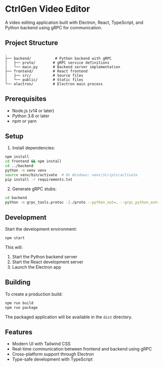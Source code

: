 # CtrlGen Video Editor

A video editing application built with Electron, React, TypeScript, and Python backend using gRPC for communication.

## Project Structure

```
.
├── backend/           # Python backend with gRPC
│   ├── proto/        # gRPC service definitions
│   └── main.py       # Backend server implementation
├── frontend/         # React frontend
│   ├── src/          # Source files
│   └── public/       # Static files
└── electron/         # Electron main process
```

## Prerequisites

- Node.js (v14 or later)
- Python 3.8 or later
- npm or yarn

## Setup

1. Install dependencies:
```bash
npm install
cd frontend && npm install
cd ../backend
python -m venv venv
source venv/bin/activate  # On Windows: venv\Scripts\activate
pip install -r requirements.txt
```

2. Generate gRPC stubs:
```bash
cd backend
python -m grpc_tools.protoc -I./proto --python_out=. --grpc_python_out=. proto/video_service.proto
```

## Development

Start the development environment:
```bash
npm start
```

This will:
1. Start the Python backend server
2. Start the React development server
3. Launch the Electron app

## Building

To create a production build:
```bash
npm run build
npm run package
```

The packaged application will be available in the `dist` directory.

## Features

- Modern UI with Tailwind CSS
- Real-time communication between frontend and backend using gRPC
- Cross-platform support through Electron
- Type-safe development with TypeScript 